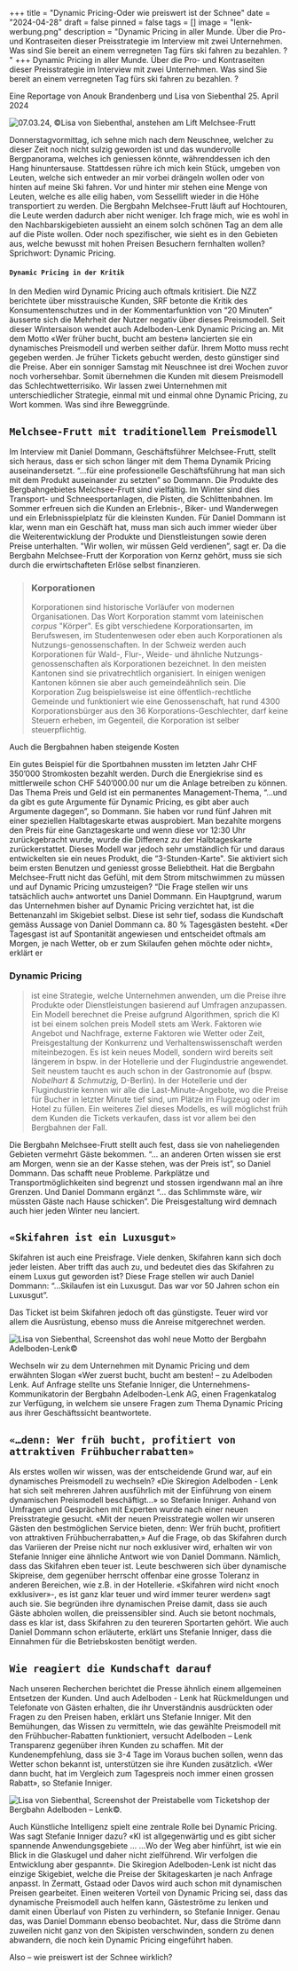 +++
title = "Dynamic Pricing-Oder wie preiswert ist der Schnee"
date = "2024-04-28"
draft = false
pinned = false
tags = []
image = "lenk-werbung.png"
description = "Dynamic Pricing in aller Munde. Über die Pro- und Kontraseiten dieser Preisstrategie im Interview mit zwei Unternehmen. Was sind Sie bereit an einem verregneten Tag fürs ski fahren zu bezahlen. ?  "
+++
Dynamic Pricing in aller Munde. Über die Pro- und Kontraseiten dieser Preisstrategie im Interview mit zwei Unternehmen. Was sind Sie bereit an einem verregneten Tag fürs ski fahren zu bezahlen. ?  

Eine Reportage von Anouk Brandenberg und Lisa von Siebenthal 25. April 2024

![07.03.24, ©Lisa von Siebenthal, anstehen am Lift Melchsee-Frutt](e6b64045-f74a-4b2f-abb5-b923c8f2d19e.jpg)

Donnerstagvormittag, ich sehne mich nach dem Neuschnee, welcher zu dieser Zeit noch nicht sulzig geworden ist und das wundervolle Bergpanorama, welches ich geniessen könnte, währenddessen ich den Hang hinuntersause. Stattdessen rühre ich mich kein Stück, umgeben von Leuten, welche sich entweder an mir vorbei drängeln wollen oder von hinten auf meine Ski fahren. Vor und hinter mir stehen eine Menge von Leuten, welche es alle eilig haben, vom Sessellift wieder in die Höhe transportiert zu werden. Die Bergbahn Melchsee-Frutt läuft auf Hochtouren, die Leute werden dadurch aber nicht weniger. Ich frage mich, wie es wohl in den Nachbarskigebieten aussieht an einem solch schönen Tag an dem alle auf die Piste wollen. Oder noch spezifischer, wie sieht es in den Gebieten aus, welche bewusst mit hohen Preisen Besuchern fernhalten wollen? Sprichwort: Dynamic Pricing.

#### **`Dynamic Pricing in der Kritik`**

In den Medien wird Dynamic Pricing auch oftmals kritisiert. Die NZZ berichtete über misstrauische Kunden, SRF betonte die Kritik des Konsumentenschutzes und in der Kommentarfunktion von “20 Minuten” äusserte sich die Mehrheit der Nutzer negativ über dieses Preismodell. Seit dieser Wintersaison wendet auch Adelboden-Lenk Dynamic Pricing an. Mit dem Motto «Wer früher bucht, bucht am besten» lancierten sie ein dynamisches Preismodell und werben seither dafür. Ihrem Motto muss recht gegeben werden. Je früher Tickets gebucht werden, desto günstiger sind die Preise. Aber ein sonniger Samstag mit Neuschnee ist drei Wochen zuvor noch vorhersehbar. Somit übernehmen die Kunden mit diesem Preismodell das Schlechtwetterrisiko. Wir lassen zwei Unternehmen mit unterschiedlicher Strategie, einmal mit und einmal ohne Dynamic Pricing, zu Wort kommen. Was sind ihre Beweggründe. 

## `Melchsee-Frutt mit traditionellem Preismodell`

Im Interview mit Daniel Dommann, Geschäftsführer Melchsee-Frutt, stellt sich heraus, dass er sich schon länger mit dem Thema Dynamik Pricing auseinandersetzt. “...für eine professionelle Geschäftsführung hat man sich mit dem Produkt auseinander zu setzten” so Dommann. Die Produkte des Bergbahngebietes Melchsee-Frutt sind vielfältig. Im Winter sind dies Transport- und Schneesportanlagen, die Pisten, die Schlittenbahnen. Im Sommer erfreuen sich die Kunden an Erlebnis-, Biker- und Wanderwegen und ein Erlebnisspielplatz für die kleinsten Kunden. Für Daniel Dommann ist klar, wenn man ein Geschäft hat, muss man sich auch immer wieder über die Weiterentwicklung der Produkte und Dienstleistungen sowie deren Preise unterhalten. "Wir wollen, wir müssen Geld verdienen”, sagt er. Da die Bergbahn Melchsee-Frutt der Korporation von Kernz gehört, muss sie sich durch die erwirtschafteten Erlöse selbst finanzieren.

> ### Korporationen
>
> Korporationen sind historische Vorläufer von modernen Organisationen. Das Wort Korporation stammt vom lateinischen *corpus* "Körper". Es gibt verschiedene Korporationsarten, im Berufswesen, im Studentenwesen oder eben auch Korporationen als Nutzungs-genossenschaften. In der Schweiz werden auch Korporationen für Wald-, Flur-, Weide- und ähnliche Nutzungs-genossenschaften als Korporationen bezeichnet. In den meisten Kantonen sind sie privatrechtlich organisiert. In einigen wenigen Kantonen können sie aber auch gemeindeähnlich sein. Die Korporation Zug beispielsweise ist eine öffentlich-rechtliche Gemeinde und funktioniert wie eine Genossenschaft, hat rund 4300 Korporationsbürger aus den 36 Korporations-Geschlechter, darf keine Steuern erheben, im Gegenteil, die Korporation ist selber steuerpflichtig.

Auch die Bergbahnen haben steigende Kosten

Ein gutes Beispiel für die Sportbahnen mussten im letzten Jahr CHF 350’000 Stromkosten bezahlt werden. Durch die Energiekrise sind es mittlerweile schon CHF 540’000.00 nur um die Anlage betreiben zu können. 
Das Thema Preis und Geld ist ein permanentes Management-Thema, “...und da gibt es gute Argumente für Dynamic Pricing, es gibt aber auch Argumente dagegen”, so Dommann. Sie haben vor rund fünf Jahren mit einer speziellen Halbtageskarte etwas ausprobiert. Man bezahlte morgens den Preis für eine Ganztageskarte und wenn diese vor 12:30 Uhr zurückgebracht wurde, wurde die Differenz zu der Halbtageskarte zurückerstattet. Dieses Modell war jedoch sehr umständlich für und daraus entwickelten sie ein neues Produkt, die “3-Stunden-Karte". Sie aktiviert sich beim ersten Benutzen und geniesst grosse Beliebtheit. 
Hat die Bergbahn Melchsee-Frutt nicht das Gefühl, mit dem Strom mitschwimmen zu müssen und auf Dynamic Pricing umzusteigen? “Die Frage stellen wir uns tatsächlich auch» antwortet uns Daniel Dommann. Ein Hauptgrund, warum das Unternehmen bisher auf Dynamic Pricing verzichtet hat, ist die Bettenanzahl im Skigebiet selbst. Diese ist sehr tief, sodass die Kundschaft gemäss Aussage von Daniel Dommann ca. 80 % Tagesgästen besteht. «Der Tagesgast ist auf Spontanität angewiesen und entscheidet oftmals am Morgen, je nach Wetter, ob er zum Skilaufen gehen möchte oder nicht», erklärt er

### Dynamic Pricing

> ist eine Strategie, welche Unternehmen anwenden, um die Preise ihre Produkte oder Dienstleistungen basierend auf Umfragen anzupassen. Ein Modell berechnet die Preise aufgrund Algorithmen, sprich die KI ist bei einem solchen preis Modell stets am Werk. Faktoren wie Angebot und Nachfrage, externe Faktoren wie Wetter oder Zeit, Preisgestaltung der Konkurrenz und Verhaltenswissenschaft werden miteinbezogen. Es ist kein neues Modell, sondern wird bereits seit längerem in bspw. in der Hotellerie und der Flugindustrie angewendet. Seit neustem taucht es auch schon in der Gastronomie auf (bspw. *Nobelhart & Schmutzig,* D-Berlin). In der Hotellerie und der Flugindustrie kennen wir alle die Last-Minute-Angebote, wo die Preise für Bucher in letzter Minute tief sind, um Plätze im Flugzeug oder im Hotel zu füllen. Ein weiteres Ziel dieses Modells, es will möglichst früh dem Kunden die Tickets verkaufen, dass ist vor allem bei den Bergbahnen der Fall.

Die Bergbahn Melchsee-Frutt stellt auch fest, dass sie von naheliegenden Gebieten vermehrt Gäste bekommen. “... an anderen Orten wissen sie erst am Morgen, wenn sie an der Kasse stehen, was der Preis ist”, so Daniel Dommann. Das schafft neue Probleme. Parkplätze und Transportmöglichkeiten sind begrenzt und stossen irgendwann mal an ihre Grenzen. Und Daniel Dommann ergänzt “... das Schlimmste wäre, wir müssten Gäste nach Hause schicken”. Die Preisgestaltung wird demnach auch hier jeden Winter neu lanciert.

## `«Skifahren ist ein Luxusgut» `

Skifahren ist auch eine Preisfrage. Viele denken, Skifahren kann sich doch jeder leisten. Aber trifft das auch zu, und bedeutet dies das Skifahren zu einem Luxus gut geworden ist? Diese Frage stellen wir auch Daniel Dommann: “...Skilaufen ist ein Luxusgut. Das war vor 50 Jahren schon ein Luxusgut”. 

Das Ticket ist beim Skifahren jedoch oft das günstigste. Teuer wird vor allem die Ausrüstung, ebenso muss die Anreise mitgerechnet werden.

![Lisa von Siebenthal, Screenshot das wohl neue Motto der Bergbahn Adelboden-Lenk©](lenk-werbung.png)

Wechseln wir zu dem Unternehmen mit Dynamic Pricing und dem erwähnten Slogan «Wer zuerst bucht, bucht am besten! – zu Adelboden Lenk. Auf Anfrage stellte uns Stefanie Inniger, die Unternehmens-Kommunikatorin der Bergbahn Adelboden-Lenk AG, einen Fragenkatalog zur Verfügung, in welchem sie unsere Fragen zum Thema Dynamic Pricing aus ihrer Geschäftssicht beantwortete.

## `«…denn: Wer früh bucht, profitiert von attraktiven Frühbucherrabatten»`

Als erstes wollen wir wissen, was der entscheidende Grund war, auf ein dynamisches Preismodell zu wechseln? «Die Skiregion Adelboden - Lenk hat sich seit mehreren Jahren ausführlich mit der Einführung von einem dynamischen Preismodell beschäftigt…» so Stefanie Inniger. Anhand von Umfragen und Gesprächen mit Experten wurde nach einer neuen Preisstrategie gesucht. «Mit der neuen Preisstrategie wollen wir unseren Gästen den bestmöglichen Service bieten, denn: Wer früh bucht, profitiert von attraktiven Frühbucherrabatten,» Auf die Frage, ob das Skifahren durch das Variieren der Preise nicht nur noch exklusiver wird, erhalten wir von Stefanie Inniger eine ähnliche Antwort wie von Daniel Dommann. Nämlich, dass das Skifahren eben teuer ist. Leute beschweren sich über dynamische Skipreise, dem gegenüber herrscht offenbar eine grosse Toleranz in anderen Bereichen, wie z.B. in der Hotellerie. «Skifahren wird nicht «noch exklusiver»-, es ist ganz klar teuer und wird immer teurer werden» sagt auch sie.
	Sie begründen ihre dynamischen Preise damit, dass sie auch Gäste abholen wollen, die preissensibler sind. Auch sie betont nochmals, dass es klar ist, dass Skifahren zu den teureren Sportarten gehört. Wie auch Daniel Dommann schon erläuterte, erklärt uns Stefanie Inniger, dass die Einnahmen für die Betriebskosten benötigt werden. 

## `Wie reagiert die Kundschaft darauf `

Nach unseren Recherchen berichtet die Presse ähnlich einem allgemeinen Entsetzen der Kunden. Und auch Adelboden - Lenk hat Rückmeldungen und Telefonate von Gästen erhalten, die ihr Unverständnis ausdrückten oder Fragen zu den Preisen haben, erklärt uns Stefanie Inniger.
Mit den Bemühungen, das Wissen zu vermitteln, wie das gewählte Preismodell mit den Frühbucher-Rabatten funktioniert, versucht Adelboden – Lenk Transparenz gegenüber ihren Kunden zu schaffen. Mit der Kundenempfehlung, dass sie 3-4 Tage im Voraus buchen sollen, wenn das Wetter schon bekannt ist, unterstützen sie ihre Kunden zusätzlich. «Wer dann bucht, hat im Vergleich zum Tagespreis noch immer einen grossen Rabatt», so Stefanie Inniger. 

![Lisa von Siebenthal, Screenshot der Preistabelle vom Ticketshop der Bergbahn Adelboden – Lenk©.](lenk-preise.png)

Auch Künstliche Intelligenz spielt eine zentrale Rolle bei Dynamic Pricing. Was sagt Stefanie Inniger dazu? «KI ist allgegenwärtig und es gibt sicher spannende Anwendungsgebiete … …Wo der Weg aber hinführt, ist wie ein Blick in die Glaskugel und daher nicht zielführend. Wir verfolgen die Entwicklung aber gespannt».
Die Skiregion Adelboden-Lenk ist nicht das einzige Skigebiet, welche die Preise der Skitageskarten je nach Anfrage anpasst. In Zermatt, Gstaad oder Davos wird auch schon mit dynamischen Preisen gearbeitet.
Einen weiteren Vorteil von Dynamic Pricing sei, dass das dynamische Preismodell auch helfen kann, Gästeströme zu lenken und damit einen Überlauf von Pisten zu verhindern, so Stefanie Inniger. Genau das, was Daniel Dommann ebenso beobachtet. Nur, dass die Ströme dann zuweilen nicht ganz von den Skipisten verschwinden, sondern zu denen abwandern, die noch kein Dynamic Pricing eingeführt haben. 

Also – wie preiswert ist der Schnee wirklich?